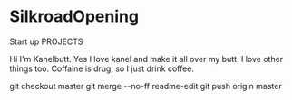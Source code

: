 # SilkroadOpening
Start up PROJECTS

Hi I'm Kanelbutt. Yes I love kanel and make it all over my butt. I love other things too. Coffaine is drug, so I just drink coffee. 

git checkout master
git merge --no-ff readme-edit
git push origin master
